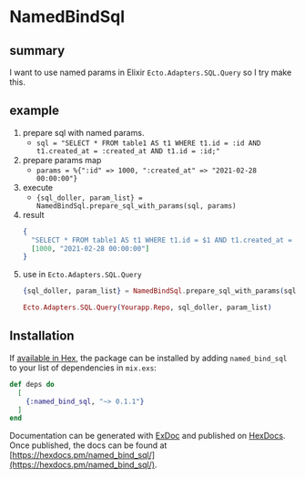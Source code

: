 # NamedBindSql

## summary

I want to use named params in Elixir `Ecto.Adapters.SQL.Query` so I try make this.

## example

1. prepare sql with named params.
   * `sql = "SELECT * FROM table1 AS t1 WHERE t1.id = :id AND t1.created_at = :created_at AND t1.id = :id;"`
1. prepare params map
   * `params = %{":id" => 1000, ":created_at" => "2021-02-28 00:00:00"}`
1. execute
   * `{sql_doller, param_list} = NamedBindSql.prepare_sql_with_params(sql, params)`
1. result
    ```elixir
    {
      "SELECT * FROM table1 AS t1 WHERE t1.id = $1 AND t1.created_at = $2 AND t1.id = $1 ;",
      [1000, "2021-02-28 00:00:00"]
    }
    ```
1. use in `Ecto.Adapters.SQL.Query`
    ```elixir
    {sql_doller, param_list} = NamedBindSql.prepare_sql_with_params(sql, params)

    Ecto.Adapters.SQL.Query(Yourapp.Repo, sql_doller, param_list)
    ```

## Installation

If [available in Hex](https://hex.pm/docs/publish), the package can be installed
by adding `named_bind_sql` to your list of dependencies in `mix.exs`:

```elixir
def deps do
  [
    {:named_bind_sql, "~> 0.1.1"}
  ]
end
```

Documentation can be generated with [ExDoc](https://github.com/elixir-lang/ex_doc)
and published on [HexDocs](https://hexdocs.pm). Once published, the docs can
be found at [https://hexdocs.pm/named_bind_sql/](https://hexdocs.pm/named_bind_sql/).